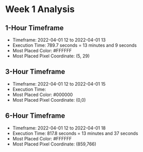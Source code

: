 # Week 1 Analysis

## 1-Hour Timeframe
- Timeframe: 2022-04-01 12 to 2022-04-01 13
- Execution Time: 789.7 seconds = 13 minutes and 9 seconds
- Most Placed Color: #FFFFFF
- Most Placed Pixel Coordinate: (5, 29)

## 3-Hour Timeframe
- Timeframe: 2022-04-01 12 to 2022-04-01 15
- Execution Time: 
- Most Placed Color: #000000
- Most Placed Pixel Coordinate: (0,0)

## 6-Hour Timeframe
- Timeframe: 2022-04-01 12 to 2022-04-01 18
- Execution Time: 817.8 seconds = 13 minutes and 37 seconds
- Most Placed Color: #FFFFFF
- Most Placed Pixel Coordinate: (859,766)
